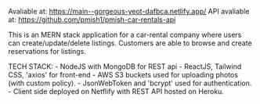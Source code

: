 Avaliable at: https://main--gorgeous-yeot-dafbca.netlify.app/
API avaliable at: https://github.com/pmish1/pmish-car-rentals-api

This is an MERN stack application for a car-rental company where users can create/update/delete listings. Customers are able to browse and create reservations for listings. 

TECH STACK:
    - NodeJS with MongoDB for REST api
    - ReactJS, Tailwind CSS, 'axios' for front-end
    - AWS S3 buckets used for uploading photos (with custom policy). 
    - JsonWebToken and 'bcrypt' used for authentication.
    - Client side deployed on Netflify with REST API hosted on Heroku. 
